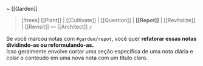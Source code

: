 ~ [[Garden]]  

> [!trees] [[Plant]] | [[Cultivate]] | [[Question]] | **[[Repot]]** | [[Revitalize]] | [[Revisit]] — [[Architect]] ⤴️  

Se você marcou notas com `#garden/repot`, você quer **refatorar essas notas dividindo-as ou reformulando-as.**  
Isso geralmente envolve cortar uma seção específica de uma nota diária e colar o conteúdo em uma nova nota com um título claro.  
